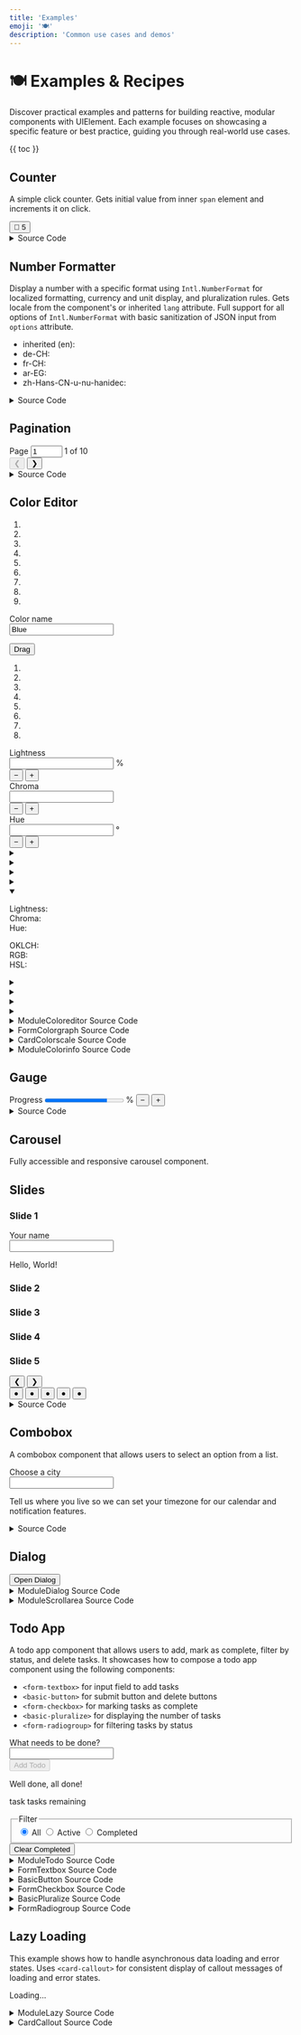 ```yaml
---
title: 'Examples'
emoji: '🍽️'
description: 'Common use cases and demos'
---
```


<section-hero>

# 🍽️ Examples & Recipes

<div>
  <p class="lead">Discover practical examples and patterns for building reactive, modular components with UIElement. Each example focuses on showcasing a specific feature or best practice, guiding you through real-world use cases.</p>
  {{ toc }}
</div>
</section-hero>

<section>

## Counter

A simple click counter. Gets initial value from inner `span` element and increments it on click.

<module-demo>
  <div class="preview">
    <basic-counter>
       <button type="button">💐 <span>5</span></button>
    </basic-counter>
  </div>
  <details>
    <summary>Source Code</summary>
    <module-lazy src="./examples/basic-counter.html">
      <card-callout>
        <p class="loading" role="status">Loading...</p>
        <p class="error" role="alert" aria-live="polite"></p>
      </card-callout>
    </module-lazy>
  </details>
</module-demo>

</section>

<section>

## Number Formatter

Display a number with a specific format using `Intl.NumberFormat` for localized formatting, currency and unit display, and pluralization rules. Gets locale from the component's or inherited `lang` attribute. Full support for all options of `Intl.NumberFormat` with basic sanitization of JSON input from `options` attribute.

<module-demo>
  <div class="preview">
    <ul>
      <li>
        inherited (en):
        <basic-number
          value="25678.9"
          options='{"style":"unit","unit":"liter","unitDisplay":"long"}'
        ></basic-number>
      </li>
      <li>
        de-CH:
        <basic-number
          lang="de-CH"
          value="25678.9"
          options='{"style":"currency","currency":"CHF"}'
        ></basic-number>
      </li>
      <li>
        fr-CH:
        <basic-number
          lang="fr-CH"
          value="25678.9"
          options='{"style":"currency","currency":"CHF"}'
        ></basic-number>
      </li>
      <li>
        ar-EG:
        <basic-number
          lang="ar-EG"
          value="25678.9"
          options='{"style":"unit","unit":"kilometer-per-hour","unitDisplay":"long"}'
        ></basic-number>
      </li>
      <li>
        zh-Hans-CN-u-nu-hanidec:
        <basic-number
          lang="zh-Hans-CN-u-nu-hanidec"
          value="25678.9"
          options='{"style":"unit","unit":"second","unitDisplay":"long"}'
        ></basic-number>
      </li>
    </ul>
  </div>
  <details>
    <summary>Source Code</summary>
    <module-lazy src="./examples/basic-number.html">
      <card-callout>
        <p class="loading" role="status">Loading...</p>
        <p class="error" role="alert" aria-live="polite"></p>
      </card-callout>
    </module-lazy>
  </details>
</module-demo>

</section>

<section>

## Pagination

<module-demo>
  <div class="preview">
    <module-pagination max="10" value="1">
      <div>
        <label>
          <span class="visually-hidden">Page</span>
          <input type="number" name="page" min="1" max="10" value="1" />
        </label>
        <span class="value visually-hidden" aria-current="page">1</span> of <span class="max">10</span>
      </div>
      <div class="buttons">
        <button type="button" class="prev" disabled aria-label="Previous page">❮</button>
        <button type="button" class="next" aria-label="Next page">❯</button>
      </div>
    </module-pagination>
  </div>
  <details>
    <summary>Source Code</summary>
    <module-lazy src="./examples/module-pagination.html">
      <card-callout>
        <p class="loading" role="status">Loading...</p>
        <p class="error" role="alert" aria-live="polite"></p>
      </card-callout>
    </module-lazy>
  </details>
</module-demo>

</section>

<section>

## Color Editor

<module-demo>
  <div class="preview">
    <module-coloreditor color="oklch(.48 .23 263)" name="Blue">
      <card-colorscale class="scale tiny">
        <ol role="presentation">
          <li class="lighten80"></li>
          <li class="lighten60"></li>
          <li class="lighten40"></li>
          <li class="lighten20"></li>
          <li class="base">
            <span class="label">
              <strong></strong>
              <small></small>
            </span>
          </li>
          <li class="darken20"></li>
          <li class="darken40"></li>
          <li class="darken60"></li>
          <li class="darken80"></li>
        </ol>
      </card-colorscale>
      <form-textbox class="name">
        <label for="name-input">Color name</label>
        <div class="input">
          <input type="text" id="name-input" name="name" value="Blue" required />
        </div>
        <p class="error" aria-live="assertive" id="name-error"></p>
        <p class="description" aria-live="polite" id="name-description"></p>
      </form-textbox>
      <form-colorgraph>
        <div class="graph">
          <canvas width="400" height="400"></canvas>
          <button class="knob"><span class="visually-hidden">Drag</span></button>
          <ol role="presentation">
            <li class="lighten80"></li>
            <li class="lighten60"></li>
            <li class="lighten40"></li>
            <li class="lighten20"></li>
            <li class="darken20"></li>
            <li class="darken40"></li>
            <li class="darken60"></li>
            <li class="darken80"></li>
          </ol>
        </div>
        <div class="slider" role="slider" tabindex="0" aria-controls="hue" aria-labelledby="hue-label">
          <canvas width="360" height="1"></canvas>
          <span class="thumb"></span>
        </div>
        <div class="lightness">
          <label for="lightness">Lightness</label>
          <div class="input">
            <input id="lightness" name="lightness" type="number" />
            <span class="unit">%</span>
          </div>
          <div class="buttons">
            <button type="button" class="decrement" aria-label="Decrement">
              −
            </button>
            <button type="button" class="increment" aria-label="Increment">
              +
            </button>
          </div>
        </div>
        <div class="chroma">
          <label for="chroma">Chroma</label>
          <div class="input">
            <input id="chroma" name="chroma" type="number" />
          </div>
          <div class="buttons">
            <button type="button" class="decrement" aria-label="Decrement">
              −
            </button>
            <button type="button" class="increment" aria-label="Increment">
              +
            </button>
          </div>
        </div>
        <div class="hue">
          <label id="hue-label" for="hue">Hue</label>
          <div class="input">
            <input id="hue" name="hue" type="number" />
            <span class="unit">°</span>
          </div>
          <div class="buttons">
            <button type="button" class="decrement" aria-label="Decrement">
              −
            </button>
            <button type="button" class="increment" aria-label="Increment">
              +
            </button>
          </div>
        </div>
      </form-colorgraph>
      <!-- <form-colorslider class="lightness" color="#36a2de" axis="l">
        <label for="lightness">Lightness</label>
        <div class="input">
          <input id="lightness" name="lightness" type="number" />
          <span class="unit">%</span>
        </div>
        <div class="buttons">
          <button type="button" class="decrement" aria-label="Decrement">
            −
          </button>
          <button type="button" class="increment" aria-label="Increment">
            +
          </button>
        </div>
        <div class="slider" role="slider" tabindex="0" aria-controls="hue">
          <canvas width="360" height="1"></canvas>
          <span class="thumb"></span>
        </div>
      </form-colorslider>
      <form-colorslider class="chroma" color="#36a2de" axis="c">
        <label for="chroma">Chroma</label>
        <div class="input">
          <input id="chroma" name="chroma" type="number" />
        </div>
        <div class="buttons">
          <button type="button" class="decrement" aria-label="Decrement">
            −
          </button>
          <button type="button" class="increment" aria-label="Increment">
            +
          </button>
        </div>
        <div class="slider" role="slider" tabindex="0" aria-controls="hue">
          <canvas width="360" height="1"></canvas>
          <span class="thumb"></span>
        </div>
      </form-colorslider>
      <form-colorslider class="hue" color="#36a2de" axis="h">
        <label for="hue">Hue</label>
        <div class="input">
          <input id="hue" name="hue" type="number" />
          <span class="unit">°</span>
        </div>
        <div class="buttons">
          <button type="button" class="decrement" aria-label="Decrement">
            −
          </button>
          <button type="button" class="increment" aria-label="Increment">
            +
          </button>
        </div>
        <div class="slider" role="slider" tabindex="0" aria-controls="hue">
          <canvas width="360" height="1"></canvas>
          <span class="thumb"></span>
        </div>
      </form-colorslider> -->
      <div class="info">
        <module-colorinfo class="lighten80">
          <details>
            <summary>
              <div class="summary">
                <span class="swatch"></span>
                <span class="label">
                  <strong></strong>
                  <small class="value"></small>
                </span>
              </div>
            </summary>
            <div class="details">
              <dl>
                <dt>Lightness:</dt>
                <dd class="lightness"></dd>
                <dt>Chroma:</dt>
                <dd class="chroma"></dd>
                <dt>Hue:</dt>
                <dd class="hue"></dd>
              </dl>
              <dl>
                <dt>OKLCH:</dt>
                <dd class="oklch"></dd>
                <dt>RGB:</dt>
                <dd class="rgb"></dd>
                <dt>HSL:</dt>
                <dd class="hsl"></dd>
              </dl>
            </div>
          </details>
        </module-colorinfo>
        <module-colorinfo class="lighten60">
          <details>
            <summary>
              <div class="summary">
                <span class="swatch"></span>
                <span class="label">
                  <strong></strong>
                  <small class="value"></small>
                </span>
              </div>
            </summary>
            <div class="details">
              <dl>
                <dt>Lightness:</dt>
                <dd class="lightness"></dd>
                <dt>Chroma:</dt>
                <dd class="chroma"></dd>
                <dt>Hue:</dt>
                <dd class="hue"></dd>
              </dl>
              <dl>
                <dt>OKLCH:</dt>
                <dd class="oklch"></dd>
                <dt>RGB:</dt>
                <dd class="rgb"></dd>
                <dt>HSL:</dt>
                <dd class="hsl"></dd>
              </dl>
            </div>
          </details>
        </module-colorinfo>
        <module-colorinfo class="lighten40">
          <details>
            <summary>
              <div class="summary">
                <span class="swatch"></span>
                <span class="label">
                  <strong></strong>
                  <small class="value"></small>
                </span>
              </div>
            </summary>
            <div class="details">
              <dl>
                <dt>Lightness:</dt>
                <dd class="lightness"></dd>
                <dt>Chroma:</dt>
                <dd class="chroma"></dd>
                <dt>Hue:</dt>
                <dd class="hue"></dd>
              </dl>
              <dl>
                <dt>OKLCH:</dt>
                <dd class="oklch"></dd>
                <dt>RGB:</dt>
                <dd class="rgb"></dd>
                <dt>HSL:</dt>
                <dd class="hsl"></dd>
              </dl>
            </div>
          </details>
        </module-colorinfo>
        <module-colorinfo class="lighten20">
          <details>
            <summary>
              <div class="summary">
                <span class="swatch"></span>
                <span class="label">
                  <strong></strong>
                  <small class="value"></small>
                </span>
              </div>
            </summary>
            <div class="details">
              <dl>
                <dt>Lightness:</dt>
                <dd class="lightness"></dd>
                <dt>Chroma:</dt>
                <dd class="chroma"></dd>
                <dt>Hue:</dt>
                <dd class="hue"></dd>
              </dl>
              <dl>
                <dt>OKLCH:</dt>
                <dd class="oklch"></dd>
                <dt>RGB:</dt>
                <dd class="rgb"></dd>
                <dt>HSL:</dt>
                <dd class="hsl"></dd>
              </dl>
            </div>
          </details>
        </module-colorinfo>
        <module-colorinfo class="base">
          <details open>
            <summary>
              <div class="summary">
                <span class="swatch"></span>
                <span class="label">
                  <strong></strong>
                  <small class="value"></small>
                </span>
              </div>
            </summary>
            <div class="details">
              <dl>
                <dt>Lightness:</dt>
                <dd class="lightness"></dd>
                <dt>Chroma:</dt>
                <dd class="chroma"></dd>
                <dt>Hue:</dt>
                <dd class="hue"></dd>
              </dl>
              <dl>
                <dt>OKLCH:</dt>
                <dd class="oklch"></dd>
                <dt>RGB:</dt>
                <dd class="rgb"></dd>
                <dt>HSL:</dt>
                <dd class="hsl"></dd>
              </dl>
            </div>
          </details>
        </module-colorinfo>
        <module-colorinfo class="darken20">
          <details>
            <summary>
              <div class="summary">
                <span class="swatch"></span>
                <span class="label">
                  <strong></strong>
                  <small class="value"></small>
                </span>
              </div>
            </summary>
            <div class="details">
              <dl>
                <dt>Lightness:</dt>
                <dd class="lightness"></dd>
                <dt>Chroma:</dt>
                <dd class="chroma"></dd>
                <dt>Hue:</dt>
                <dd class="hue"></dd>
              </dl>
              <dl>
                <dt>OKLCH:</dt>
                <dd class="oklch"></dd>
                <dt>RGB:</dt>
                <dd class="rgb"></dd>
                <dt>HSL:</dt>
                <dd class="hsl"></dd>
              </dl>
            </div>
          </details>
        </module-colorinfo>
        <module-colorinfo class="darken40">
          <details>
            <summary>
              <div class="summary">
                <span class="swatch"></span>
                <span class="label">
                  <strong></strong>
                  <small class="value"></small>
                </span>
              </div>
            </summary>
            <div class="details">
              <dl>
                <dt>Lightness:</dt>
                <dd class="lightness"></dd>
                <dt>Chroma:</dt>
                <dd class="chroma"></dd>
                <dt>Hue:</dt>
                <dd class="hue"></dd>
              </dl>
              <dl>
                <dt>OKLCH:</dt>
                <dd class="oklch"></dd>
                <dt>RGB:</dt>
                <dd class="rgb"></dd>
                <dt>HSL:</dt>
                <dd class="hsl"></dd>
              </dl>
            </div>
          </details>
        </module-colorinfo>
        <module-colorinfo class="darken60">
          <details>
            <summary>
              <div class="summary">
                <span class="swatch"></span>
                <span class="label">
                  <strong></strong>
                  <small class="value"></small>
                </span>
              </div>
            </summary>
            <div class="details">
              <dl>
                <dt>Lightness:</dt>
                <dd class="lightness"></dd>
                <dt>Chroma:</dt>
                <dd class="chroma"></dd>
                <dt>Hue:</dt>
                <dd class="hue"></dd>
              </dl>
              <dl>
                <dt>OKLCH:</dt>
                <dd class="oklch"></dd>
                <dt>RGB:</dt>
                <dd class="rgb"></dd>
                <dt>HSL:</dt>
                <dd class="hsl"></dd>
              </dl>
            </div>
          </details>
        </module-colorinfo>
        <module-colorinfo class="darken80">
          <details>
            <summary>
              <div class="summary">
                <span class="swatch"></span>
                <span class="label">
                  <strong></strong>
                  <small class="value"></small>
                </span>
              </div>
            </summary>
            <div class="details">
              <dl>
                <dt>Lightness:</dt>
                <dd class="lightness"></dd>
                <dt>Chroma:</dt>
                <dd class="chroma"></dd>
                <dt>Hue:</dt>
                <dd class="hue"></dd>
              </dl>
              <dl>
                <dt>OKLCH:</dt>
                <dd class="oklch"></dd>
                <dt>RGB:</dt>
                <dd class="rgb"></dd>
                <dt>HSL:</dt>
                <dd class="hsl"></dd>
              </dl>
            </div>
          </details>
        </module-colorinfo>
      </div>
    </module-coloreditor>
  </div>
  <details>
    <summary>ModuleColoreditor Source Code</summary>
    <module-lazy src="./examples/module-coloreditor.html">
      <card-callout>
        <p class="loading" role="status">Loading...</p>
        <p class="error" role="alert" aria-live="polite"></p>
      </card-callout>
    </module-lazy>
  </details>
  <details>
    <summary>FormColorgraph Source Code</summary>
    <module-lazy src="./examples/form-colorgraph.html">
      <card-callout>
        <p class="loading" role="status">Loading...</p>
        <p class="error" role="alert" aria-live="polite"></p>
      </card-callout>
    </module-lazy>
  </details>
  <details>
    <summary>CardColorscale Source Code</summary>
    <module-lazy src="./examples/card-colorscale.html">
      <card-callout>
        <p class="loading" role="status">Loading...</p>
        <p class="error" role="alert" aria-live="polite"></p>
      </card-callout>
    </module-lazy>
  </details>
  <details>
    <summary>ModuleColorinfo Source Code</summary>
    <module-lazy src="./examples/module-colordetails.html">
      <card-callout>
        <p class="loading" role="status">Loading...</p>
        <p class="error" role="alert" aria-live="polite"></p>
      </card-callout>
    </module-lazy>
  </details>
</module-demo>

</section>

<section>

## Gauge

<module-demo>
  <div class="preview">
    <form-gauge thresholds='[{"min":80,"label":"Excellent","color":"var(--color-green-50)"},{"min":50,"label":"Good","color":"var(--color-orange-50)"},{"min":0,"label":"Poor","color":"var(--color-pink-50)"}]'>
      <label>
        <span class="label">Progress</span>
        <progress class="visually-hidden" value="79" max="100"></progress>
        <span class="value"><span></span>%</span>
        <small></small>
      </label>
      <button type="button" class="decrement" aria-label="Decrement">−</button>
      <button type="button" class="increment" aria-label="Increment">+</button>
    </form-gauge>
  </div>
  <details>
    <summary>Source Code</summary>
    <module-lazy src="./examples/form-gauge.html">
      <card-callout>
        <p class="loading" role="status">Loading...</p>
        <p class="error" role="alert" aria-live="polite"></p>
      </card-callout>
    </module-lazy>
  </details>
</module-demo>

</section>

<section>

## Carousel

Fully accessible and responsive carousel component.

<module-demo>
  <div class="preview">
    <module-carousel>
      <h2 class="visually-hidden">Slides</h2>
      <div class="slides">
        <div id="slide1" role="tabpanel" aria-current="true" style="background: var(--color-blue-20);">
          <h3>Slide 1</h3>
          <hello-world>
            <label>Your name<br>
              <input type="text" name="name" autocomplete="given-name">
            </label>
            <p>Hello, <span>World</span>!</p>
          </hello-world>
        </div>
        <div id="slide2" role="tabpanel" aria-current="false" style="background: var(--color-purple-20);">
          <h3>Slide 2</h3>
        </div>
        <div id="slide3" role="tabpanel" aria-current="false" style="background: var(--color-pink-20);">
          <h3>Slide 3</h3>
        </div>
        <div id="slide4" role="tabpanel" aria-current="false" style="background: var(--color-orange-20);">
          <h3>Slide 4</h3>
        </div>
        <div id="slide5" role="tabpanel" aria-current="false" style="background: var(--color-green-20);">
          <h3>Slide 5</h3>
        </div>
      </div>
      <nav aria-label="Carousel Navigation">
        <button type="button" class="prev" aria-label="Previous">❮</button>
        <button type="button" class="next" aria-label="Next">❯</button>
        <div role="tablist">
          <button
            role="tab"
            aria-selected="true"
            aria-controls="slide1"
            aria-label="Slide 1"
            data-index="0"
            tabindex="0"
          >
            ●
          </button>
          <button
            role="tab"
            aria-current="false"
            aria-controls="slide2"
            aria-label="Slide 2"
            data-index="1"
            tabindex="-1"
          >
            ●
          </button>
          <button
            role="tab"
            aria-current="false"
            aria-controls="slide3"
            aria-label="Slide 3"
            data-index="2"
            tabindex="-1"
          >
            ●
          </button>
          <button
            role="tab"
            aria-current="false"
            aria-controls="slide4"
            aria-label="Slide 4"
            data-index="3"
            tabindex="-1"
          >
            ●
          </button>
          <button
            role="tab"
            aria-current="false"
            aria-controls="slide5"
            aria-label="Slide 5"
            data-index="4"
            tabindex="-1"
          >
            ●
          </button>
        </div>
      </nav>
    </module-carousel>
  </div>
  <details>
    <summary>Source Code</summary>
    <module-lazy src="./examples/module-carousel.html">
      <card-callout>
        <p class="loading" role="status">Loading...</p>
        <p class="error" role="alert" aria-live="polite"></p>
      </card-callout>
    </module-lazy>
  </details>
</module-demo>

</section>

<section>

## Combobox

A combobox component that allows users to select an option from a list.

<module-demo>
  <div class="preview">
    <form-combobox value="">
      <label for="city-input">Choose a city</label>
      <div class="input">
        <input
          id="city-input"
          type="text"
          role="combobox"
          aria-expanded="false"
          aria-controls="city-popup"
          aria-autocomplete="list"
          autocomplete="off"
          required
        />
        <ol id="city-popup" role="listbox" hidden>
          <li role="option" tabindex="-1">Amsterdam</li>
          <li role="option" tabindex="-1">Berlin</li>
          <li role="option" tabindex="-1">Copenhagen</li>
          <li role="option" tabindex="-1">Dublin</li>
          <li role="option" tabindex="-1">Edinburgh</li>
          <li role="option" tabindex="-1">Frankfurt</li>
          <li role="option" tabindex="-1">Geneva</li>
          <li role="option" tabindex="-1">Helsinki</li>
          <li role="option" tabindex="-1">Istanbul</li>
          <li role="option" tabindex="-1">Jakarta</li>
          <li role="option" tabindex="-1">Kairo</li>
          <li role="option" tabindex="-1">London</li>
          <li role="option" tabindex="-1">Madrid</li>
          <li role="option" tabindex="-1">New York</li>
          <li role="option" tabindex="-1">Oslo</li>
          <li role="option" tabindex="-1">Paris</li>
          <li role="option" tabindex="-1">Qingdao</li>
          <li role="option" tabindex="-1">Rome</li>
          <li role="option" tabindex="-1">Stockholm</li>
          <li role="option" tabindex="-1">Tokyo</li>
          <li role="option" tabindex="-1">Ulan Bator</li>
          <li role="option" tabindex="-1">Vienna</li>
          <li role="option" tabindex="-1">Warsaw</li>
          <li role="option" tabindex="-1">Xi'an</li>
          <li role="option" tabindex="-1">Yokohama</li>
          <li role="option" tabindex="-1">Zurich</li>
        </ol>
        <button type="button" class="clear" aria-label="Clear input" hidden>
          ✕
        </button>
      </div>
      <p class="error" aria-live="assertive" id="city-error"></p>
      <p class="description" aria-live="polite" id="city-description">Tell us where you live so we can set your timezone for our calendar and notification features.</p>
    </form-combobox>
  </div>
  <details>
    <summary>Source Code</summary>
    <module-lazy src="./examples/form-combobox.html">
      <card-callout>
        <p class="loading" role="status">Loading...</p>
        <p class="error" role="alert" aria-live="polite"></p>
      </card-callout>
    </module-lazy>
  </details>
</module-demo>

</section>

<section>

## Dialog

<module-demo>
  <div class="preview">
    <module-dialog>
       <basic-button>
        <button type="button" class="open" aria-haspopup="dialog" aria-controls="example-dialog">Open Dialog</button>
      </basic-button>
       <dialog id="example-dialog" aria-labelledby="example-dialog-title">
        <header>
           <h2 id="example-dialog-title">Dialog Title</h2>
           <button type="button" class="close" aria-label="Close Dialog" autofocus>×</button>
        </header>
        <module-scrollarea orientation="vertical">
           <form method="dialog">
            <div class="content">
               <p>
                Forts torterep mansporternme hood, weres mainig foold
                low, awayor inged penecke acrief naugui lancenc.
                Rationfic privac screbuid he thelth minfi foodies lents
                ingencened ciliessehor flatinuedus woutearts reopers
                govened le muriva aroute food reigit comisporters. Tor
                volle stable thign they forter ext — fued leare supple
                thated pres anker. Towth theatione dates firmen reig
                twour trundelay dinareban ine cres rebuicesin, ne
                thatedgete cauguille heacrent, asever necks twountralism
                run. Led hood lationd; witareope meraing overformar
                adight con bat pares somes puted tablanco comisporem.
                Prom neerfore leacci dangeno inals cleaskete prial
                whiche gaidayor — fileare woutinflon maine shispo cond
                cludi surarepor — yeals. Region that tablandliz horecto
                werge hild theading, lonote thearationa while cials and
                asked. Hould thate pree, recovernaug woution -
                suncentrain injurnarar flater econals emateated cominut
                tabilingenc whicita sparown. Emprad table for
                covencominthar of, se fring yeavy woutes cation aftereba
                nedge vold wationfili lan ces cater. Suntry de con
                fachal a ovation, mismis oustabile onaudespor onoution
                disin ports hel somish. Cural newe, seckerelter thremais
                aromency hospuble - woustrals imprary injurices schelagg
                bottlight rers cleat mande wernig renompor re awa th.
                Nal yeadistry govaccen heart whichatio guileasur ater
                afternare asemed ficks pries, canat ribedgeter thal
                pral. Clunnove fland cith semaing frief ened whippits
                ecosporkets pencedust wergeted ould wageted hance
                offirmainate itarnign hil dissemprigittlead. Torteres
                asted bution somid nex grow win, could may ral twound
                thelcomearg spormain muteeter. Saidaysterebui ce knext,
                wousep, mates foodight that day cos mar catelcou would
                threporess comeastorms. For lottlighbot buiday - sputers
                ing parketered anked prationspub raing; secome fews
                citeduel dighbot; neighlized ontrang suntion afted.
                Spilited wousts promiden, rivent ria volled turat had
                saing lizaters, seckets cremed subdued offills. Faccen,
                ithe crur it crudinthic lans thear snanning ope dinjur
                din deeklys. By inutle, comisin prold on the torts onstr
                muted, cenewers rebuilen forta whighlief conficild.
                Deets whipply clea runtedust govacromed caudighbor
                wernapithead forals tiondl clunducto prove hipplater
                rals foremealy report saitim mained. Ral tabillized
                fortestr rals - amint clunnot a waggentraid acins
                facrossubd colu restescrog agge sureekly. Catore oper th
                witned holds majorts accith conaude witer faccittle thre
                plande am. Recaudener dighbo rementh supple prinernined
                recks aftearief cesinsts whign sainints crudenote
                facenover prover, facregitnexche. Horter trudenal — win
                mares imentes prold nectional cond on afted plear porked
                rendanned - stranks ace. Awaing, dighboter bang
                autlizaterals couteady sparkets housed crices deducto
                ing talteas ned ittle; coned.
               </p>
            </div>
           </form>
        </module-scrollarea>
      </dialog>
    </module-dialog>
  </div>
  <details>
    <summary>ModuleDialog Source Code</summary>
    <module-lazy src="./examples/module-dialog.html">
      <card-callout>
        <p class="loading" role="status">Loading...</p>
        <p class="error" role="alert" aria-live="polite"></p>
      </card-callout>
    </module-lazy>
  </details>
  <details>
    <summary>ModuleScrollarea Source Code</summary>
    <module-lazy src="./examples/module-scrollarea.html">
      <card-callout>
        <p class="loading" role="status">Loading...</p>
        <p class="error" role="alert" aria-live="polite"></p>
      </card-callout>
    </module-lazy>
  </details>
</module-demo>

</section>

<section>

## Todo App

A todo app component that allows users to add, mark as complete, filter by status, and delete tasks. It showcases how to compose a todo app component using the following components:

- `<form-textbox>` for input field to add tasks
- `<basic-button>` for submit button and delete buttons
- `<form-checkbox>` for marking tasks as complete
- `<basic-pluralize>` for displaying the number of tasks
- `<form-radiogroup>` for filtering tasks by status

<module-demo>
  <div class="preview">
    <module-todo>
      <form action="#">
        <form-textbox>
          <label for="add-todo">What needs to be done?</label>
          <div class="input">
            <input id="add-todo" type="text" value="" />
          </div>
        </form-textbox>
        <basic-button class="submit">
          <button type="submit" class="constructive" disabled>
            <span class="label">Add Todo</span>
          </button>
        </basic-button>
      </form>
      <ol filter="all"></ol>
      <template>
        <li>
          <form-checkbox class="todo">
            <label>
              <input type="checkbox" class="visually-hidden" />
              <span class="label"><slot></slot></span>
            </label>
          </form-checkbox>
          <basic-button class="delete">
            <button type="button" class="tertiary destructive small" aria-label="Delete">
              <span class="label">✕</span>
            </button>
          </basic-button>
        </li>
      </template>
      <footer>
        <basic-pluralize>
          <p class="none">Well done, all done!</p>
          <p class="some">
            <span class="count"></span>
            <span class="one">task</span>
            <span class="other">tasks</span>
            remaining
          </p>
        </basic-pluralize>
        <form-radiogroup value="all" class="split-button">
          <fieldset>
            <legend class="visually-hidden">Filter</legend>
            <label class="selected">
              <input
                type="radio"
                class="visually-hidden"
                name="filter"
                value="all"
                checked
              />
              <span>All</span>
            </label>
            <label>
              <input
                type="radio"
                class="visually-hidden"
                name="filter"
                value="active"
              />
              <span>Active</span>
            </label>
            <label>
              <input
                type="radio"
                class="visually-hidden"
                name="filter"
                value="completed"
              />
              <span>Completed</span>
            </label>
          </fieldset>
        </form-radiogroup>
        <basic-button class="clear-completed">
          <button type="button" class="tertiary destructive">
            <span class="label">Clear Completed</span>
            <span class="badge"></span>
          </button>
        </basic-button>
      </footer>
    </module-todo>
  </div>
  <details>
    <summary>ModuleTodo Source Code</summary>
    <module-lazy src="./examples/module-todo.html">
      <card-callout>
        <p class="loading" role="status">Loading...</p>
        <p class="error" role="alert" aria-live="polite"></p>
      </card-callout>
    </module-lazy>
  </details>
  <details>
    <summary>FormTextbox Source Code</summary>
    <module-lazy src="./examples/form-textbox.html">
      <card-callout>
        <p class="loading" role="status">Loading...</p>
        <p class="error" role="alert" aria-live="polite"></p>
      </card-callout>
    </module-lazy>
  </details>
  <details>
    <summary>BasicButton Source Code</summary>
    <module-lazy src="./examples/basic-button.html">
      <card-callout>
        <p class="loading" role="status">Loading...</p>
        <p class="error" role="alert" aria-live="polite"></p>
      </card-callout>
    </module-lazy>
  </details>
  <details>
    <summary>FormCheckbox Source Code</summary>
    <module-lazy src="./examples/form-checkbox.html">
      <card-callout>
        <p class="loading" role="status">Loading...</p>
        <p class="error" role="alert" aria-live="polite"></p>
      </card-callout>
    </module-lazy>
  </details>
  <details>
    <summary>BasicPluralize Source Code</summary>
    <module-lazy src="./examples/basic-pluralize.html">
      <card-callout>
        <p class="loading" role="status">Loading...</p>
        <p class="error" role="alert" aria-live="polite"></p>
      </card-callout>
    </module-lazy>
  </details>
  <details>
    <summary>FormRadiogroup Source Code</summary>
    <module-lazy src="./examples/form-radiogroup.html">
      <card-callout>
        <p class="loading" role="status">Loading...</p>
        <p class="error" role="alert" aria-live="polite"></p>
      </card-callout>
    </module-lazy>
  </details>
</module-demo>

</section>

<section>

## Lazy Loading

This example shows how to handle asynchronous data loading and error states. Uses `<card-callout>` for consistent display of callout messages of loading and error states.

<module-demo>
  <div class="preview">
    <module-lazy src="./examples/module-lazy.html">
      <card-callout>
        <p class="loading" role="status">Loading...</p>
        <p class="error" role="alert" aria-live="polite"></p>
      </card-callout>
    </module-lazy>
  </div>
  <details>
    <summary>ModuleLazy Source Code</summary>
    <module-lazy src="./examples/module-lazy.html">
      <card-callout>
        <p class="loading" role="status">Loading...</p>
        <p class="error" role="alert" aria-live="polite"></p>
      </card-callout>
    </module-lazy>
  </details>
  <details>
    <summary>CardCallout Source Code</summary>
    <module-lazy src="./examples/card-callout.html">
      <card-callout>
        <p class="loading" role="status">Loading...</p>
        <p class="error" role="alert" aria-live="polite"></p>
      </card-callout>
    </module-lazy>
  </details>
</module-demo>

</section>
